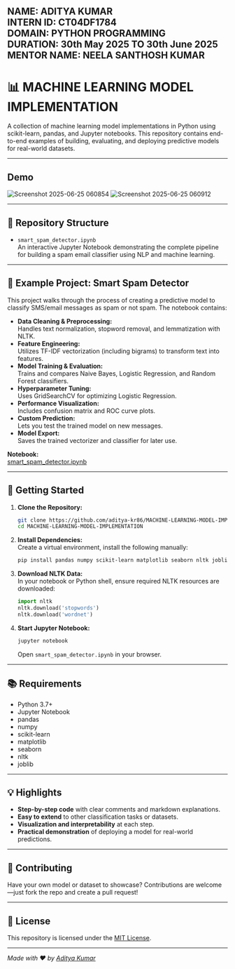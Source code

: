 NAME: ADITYA KUMAR    
INTERN ID: CT04DF1784     
DOMAIN: PYTHON PROGRAMMING      
DURATION: 30th May 2025 TO 30th June 2025      
MENTOR NAME: NEELA SANTHOSH KUMAR  
---
# 📊 MACHINE LEARNING MODEL IMPLEMENTATION

A collection of machine learning model implementations in Python using scikit-learn, pandas, and Jupyter notebooks. This repository contains end-to-end examples of building, evaluating, and deploying predictive models for real-world datasets.

---
## Demo
![Screenshot 2025-06-25 060854](https://github.com/user-attachments/assets/9def8436-a173-49b4-ab01-40170c4210bf)
![Screenshot 2025-06-25 060912](https://github.com/user-attachments/assets/07b4856b-a2ae-4b85-86a9-a92be9c28ed1)

---

## 📁 Repository Structure

- `smart_spam_detector.ipynb`  
  An interactive Jupyter Notebook demonstrating the complete pipeline for building a spam email classifier using NLP and machine learning.

---

## 📨 Example Project: Smart Spam Detector

This project walks through the process of creating a predictive model to classify SMS/email messages as spam or not spam. The notebook contains:

- **Data Cleaning & Preprocessing:**  
  Handles text normalization, stopword removal, and lemmatization with NLTK.
- **Feature Engineering:**  
  Utilizes TF-IDF vectorization (including bigrams) to transform text into features.
- **Model Training & Evaluation:**  
  Trains and compares Naive Bayes, Logistic Regression, and Random Forest classifiers.
- **Hyperparameter Tuning:**  
  Uses GridSearchCV for optimizing Logistic Regression.
- **Performance Visualization:**  
  Includes confusion matrix and ROC curve plots.
- **Custom Prediction:**  
  Lets you test the trained model on new messages.
- **Model Export:**  
  Saves the trained vectorizer and classifier for later use.

**Notebook:**  
[smart_spam_detector.ipynb](smart_spam_detector.ipynb)

---

## 🚀 Getting Started

1. **Clone the Repository:**
   ```bash
   git clone https://github.com/aditya-kr86/MACHINE-LEARNING-MODEL-IMPLEMENTATION.git
   cd MACHINE-LEARNING-MODEL-IMPLEMENTATION
   ```

2. **Install Dependencies:**  
   Create a virtual environment, install the following manually:
   ```bash
   pip install pandas numpy scikit-learn matplotlib seaborn nltk joblib
   ```

3. **Download NLTK Data:**  
   In your notebook or Python shell, ensure required NLTK resources are downloaded:
   ```python
   import nltk
   nltk.download('stopwords')
   nltk.download('wordnet')
   ```

4. **Start Jupyter Notebook:**  
   ```bash
   jupyter notebook
   ```
   Open `smart_spam_detector.ipynb` in your browser.

---

## 📚 Requirements

- Python 3.7+
- Jupyter Notebook
- pandas
- numpy
- scikit-learn
- matplotlib
- seaborn
- nltk
- joblib

---

## 💡 Highlights

- **Step-by-step code** with clear comments and markdown explanations.
- **Easy to extend** to other classification tasks or datasets.
- **Visualization and interpretability** at each step.
- **Practical demonstration** of deploying a model for real-world predictions.

---

## 🤝 Contributing

Have your own model or dataset to showcase? Contributions are welcome—just fork the repo and create a pull request!

---

## 📜 License

This repository is licensed under the [MIT License](LICENSE).

---

*Made with ❤️ by [Aditya Kumar](https://adityakr.me)*
